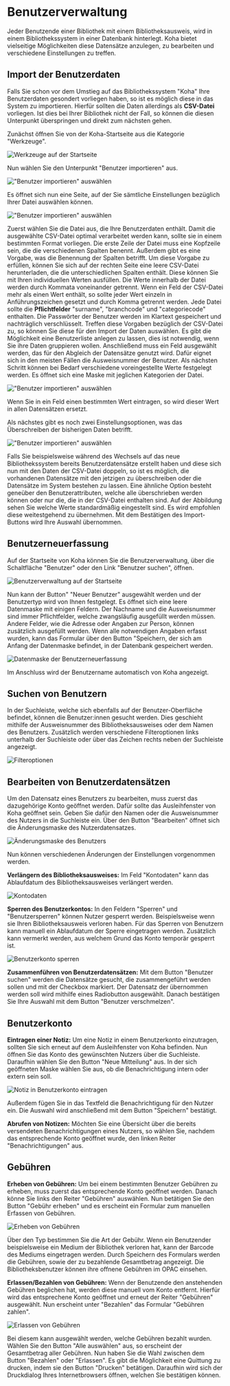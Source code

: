 
# Benutzerverwaltung
Jeder Benutzende einer Bibliothek mit einem Bibliotheksausweis, wird in einem Bibliothekssystem in einer Datenbank hinterlegt. Koha bietet vielseitige Möglichkeiten diese Datensätze anzulegen, zu bearbeiten und verschiedene Einstellungen zu treffen. 

## Import der Benutzerdaten
Falls Sie schon vor dem Umstieg auf das Bibliothekssystem "Koha" Ihre Benutzerdaten gesondert vorliegen haben, so ist es möglich diese in das System zu importieren. Hierfür sollten die Daten allerdings als **CSV-Datei** vorliegen. Ist dies bei Ihrer Bibliothek nicht der Fall, so können die diesen Unterpunkt überspringen und direkt zum nächsten gehen. 

Zunächst öffnen Sie von der Koha-Startseite aus die Kategorie "Werkzeuge".

![Werkzeuge auf der Startseite](../Images/benutzer_werkzeuge.PNG)

Nun wählen Sie den Unterpunkt "Benutzer importieren" aus.

!["Benutzer importieren" auswählen](../Images/benutzer_importieren.PNG)

Es öffnet sich nun eine Seite, auf der Sie sämtliche Einstellungen bezüglich Ihrer Datei auswählen können. 

!["Benutzer importieren" auswählen](../Images/benutzer_importieren1.PNG)

Zuerst wählen Sie die Datei aus, die Ihre Benutzerdaten enthält. 
Damit die ausgewählte CSV-Datei optimal verarbeitet werden kann, sollte sie in einem bestimmten Format vorliegen. Die erste Zeile der Datei muss eine Kopfzeile sein, die die verschiedenen Spalten benennt. Außerdem gibt es eine Vorgabe, was die Benennung der Spalten betrifft. Um diese Vorgabe zu erfüllen, können Sie sich auf der rechten Seite eine leere CSV-Datei herunterladen, die die unterschiedlichen Spalten enthält. Diese können Sie mit Ihren individuellen Werten ausfüllen. Die Werte innerhalb der Datei werden durch Kommata voneinander getrennt. Wenn ein Feld der CSV-Datei mehr als einen Wert enthält, so sollte jeder Wert einzeln in Anführungszeichen gesetzt und durch Komma getrennt werden. Jede Datei sollte die **Pflichtfelder** "surname", "branchcode" und "categoriecode" enthalten. Die Passwörter der Benutzer werden im Klartext gespeichert und nachträglich verschlüsselt. 
Treffen diese Vorgaben bezüglich der CSV-Datei zu, so können Sie diese für den Import der Daten auswählen. Es gibt die Möglichkeit  eine Benutzerliste anlegen zu lassen, dies ist notwendig, wenn Sie ihre Daten gruppieren wollen. Anschließend muss ein Feld ausgewählt werden, das für den Abgleich der Datensätze genutzt wird. Dafür eignet sich in den meisten Fällen die Ausweisnummer der Benutzer. 
Als nächsten Schritt können bei Bedarf verschiedene voreingestellte Werte festgelegt werden. Es öffnet sich eine Maske mit jeglichen Kategorien der Datei. 

!["Benutzer importieren" auswählen](../Images/benutzer_maske_voreingestellte_werte.PNG)

Wenn Sie in ein Feld einen bestimmten Wert eintragen, so wird dieser Wert in allen Datensätzen ersetzt. 

Als nächstes gibt es noch zwei Einstellungsoptionen, was das Überschreiben der bisherigen Daten betrifft. 

!["Benutzer importieren" auswählen](../Images/benutzer_importieren2.PNG)

Falls Sie beispielsweise während des Wechsels auf das neue Bibliothekssystem bereits Benutzerdatensätze erstellt haben und diese sich nun mit den Daten der CSV-Datei doppeln, so ist es möglich, die vorhandenen Datensätze mit den jetzigen zu überschreiben oder die Datensätze im System bestehen zu lassen. 
Eine ähnliche Option besteht geneüber den Benutzerattributen, welche alle überschrieben werden können oder nur die, die in der CSV-Datei enthalten sind. 
Auf der Abbildung sehen Sie welche Werte standardmäßig eingestellt sind. Es wird empfohlen diese weitestgehend zu übernehmen. Mit dem Bestätigen des Import-Buttons wird Ihre Auswahl übernommen. 

## Benutzerneuerfassung
Auf der Startseite von Koha können Sie die Benutzerverwaltung, über die Schaltfläche "Benutzer" oder den Link "Benutzer suchen", öffnen.

![Benutzerverwaltung auf der Startseite](../Images/benutzer_startseite.PNG)

Nun kann der Button" "Neuer Benutzer" ausgewählt werden und der Benutzertyp wird von Ihnen festgelegt. Es öffnet sich eine leere Datenmaske mit einigen Feldern.
Der Nachname und die Ausweisnummer sind immer Pflichtfelder, welche zwangsläufig ausgefüllt werden müssen. Andere Felder, wie die Adresse oder Angaben zur Person, können zusätzlich ausgefüllt werden. Wenn alle notwendigen Angaben erfasst wurden, kann das Formular über den Button "Speichern, der sich am Anfang der Datenmaske befindet, in der Datenbank gespeichert werden.

![Datenmaske der Benutzerneuerfassung](../Images/benutzer_datenmaske_benutzererfassung.PNG)

Im Anschluss wird der Benutzername automatisch von Koha angezeigt.


## Suchen von Benutzern
In der Suchleiste, welche sich ebenfalls auf der Benutzer-Oberfläche befindet, können die Benutzer:innen gesucht werden. Dies geschieht mithilfe der Ausweisnummer des Bibliotheksausweises oder dem Namen des Benutzers. Zusätzlich werden verschiedene Filteroptionen links unterhalb der Suchleiste oder über das Zeichen rechts neben der Suchleiste angezeigt.

![Filteroptionen](../Images/benutzer_filteroptionen.PNG)

## Bearbeiten von Benutzerdatensätzen
Um den Datensatz eines Benutzers zu bearbeiten, muss zuerst das dazugehörige Konto geöffnet werden. Dafür sollte das Ausleihfenster von Koha geöffnet sein. Geben Sie dafür den Namen oder die Ausweisnummer des Nutzers in die Suchleiste ein. Über den Button "Bearbeiten" öffnet sich die Änderungsmaske des Nutzerdatensatzes.

![Änderungsmaske des Benutzers](../Images/benutzer_änderungsmaske.PNG)

Nun können verschiedenen Änderungen der Einstellungen vorgenommen werden. 

**Verlängern des Bibliotheksausweises:** Im Feld "Kontodaten" kann das Ablaufdatum des Bibliotheksausweises verlängert werden.

![Kontodaten](../Images/benutzer_kontodaten.PNG)

**Sperren des Benutzerkontos:** In den Feldern "Sperren" und "Benutzersperren" können Nutzer gesperrt werden. Beispielsweise wenn sie Ihren Bibliotheksausweis verloren haben. Für das Sperren von Benutzern kann manuell ein Ablaufdatum der Sperre eingetragen werden. Zusätzlich kann vermerkt werden, aus welchem Grund das Konto temporär gesperrt ist.

![Benutzerkonto sperren](../Images/benutzer_sperren.PNG)

**Zusammenführen von Benutzerdatensätzen:** Mit dem Button "Benutzer suchen" werden die Datensätze gesucht, die zusammengeführt werden sollen und mit der Checkbox markiert. Der Datensatz der übernommen werden soll wird mithilfe eines Radiobutton ausgewählt. Danach bestätigen Sie Ihre Auswahl mit dem Button "Benutzer verschmelzen".

## Benutzerkonto
**Eintragen einer Notiz:** Um eine Notiz in einem Benutzerkonto einzutragen, sollten Sie sich erneut auf dem Ausleihfenster von Koha befinden. Nun öffnen Sie das Konto des gewünschten Nutzers über die Suchleiste. Daraufhin wählen Sie den Button "Neue Mitteilung" aus. In der sich geöffneten Maske wählen Sie aus, ob die Benachrichtigung intern oder extern sein soll.

![Notiz in Benutzerkonto eintragen](../Images/benutzer_mitteilung.PNG)

Außerdem fügen Sie in das Textfeld die Benachrichtigung für den Nutzer ein. Die Auswahl wird anschließend mit dem Button "Speichern" bestätigt. 

**Abrufen von Notizen:** Möchten Sie eine Übersicht über die bereits versendeten Benachrichtigungen eines Nutzers, so wählen Sie, nachdem das entsprechende Konto geöffnet wurde, den linken Reiter "Benachrichtigungen" aus. 

## Gebühren
**Erheben von Gebühren:** Um bei einem bestimmten Benutzer Gebühren zu erheben, muss zuerst das entsprechende Konto geöffnet werden. Danach könne Sie links den Reiter "Gebühren" auswählen. Nun betätigen Sie den Button "Gebühr erheben" und es erscheint ein Formular zum manuellen Erfassen von Gebühren.


![Erheben von Gebühren](../Images/benutzer_gebührenerhebung.PNG)

Über den Typ bestimmen Sie die Art der Gebühr. Wenn ein Benutzender beispielsweise ein Medium der Bibliothek verloren hat, kann der Barcode des Mediums eingetragen werden. Durch Speichern des Formulars werden die Gebühren, sowie der zu bezahlende Gesamtbetrag angezeigt. Die Bibliotheksbenutzer können ihre offnene Gebühren im OPAC einsehen. 

**Erlassen/Bezahlen von Gebühren:** Wenn der Benutzende den anstehenden Gebühren beglichen hat, werden diese manuell vom Konto entfernt. Hierfür wird das entsprechene Konto geöffnet und erneut der Reiter "Gebühren" ausgewählt. Nun erscheint unter "Bezahlen" das Formular "Gebühren zahlen". 


![Erlassen von Gebühren](../Images/benutzer_gebührerlassung.PNG)

Bei diesem kann ausgewählt werden, welche Gebühren bezahlt wurden. Wählen Sie den Button "Alle auswählen" aus, so erscheint der Gesamtbetrag aller Gebühren. Nun haben Sie die Wahl zwischen dem Button "Bezahlen" oder "Erlassen". 
Es gibt die Möglichkeit eine Quittung zu drucken, indem sie den Button "Drucken" betätigen. Daraufhin wird sich der Druckdialog Ihres Internetbrowsers öffnen, welchen Sie bestätigen können. 
